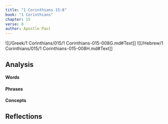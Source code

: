 ```yaml
---
title: "1 Corinthians 15:8"
book: "1 Corinthians"
chapter: 15
verse: 8
author: Apostle Paul
---
```

![[/Greek/1 Corinthians/015/1 Corinthians-015-008G.md#Text]]
![[/Hebrew/1 Corinthians/015/1 Corinthians-015-008H.md#Text]]

## Analysis

#### Words

#### Phrases

#### Concepts

## Reflections
